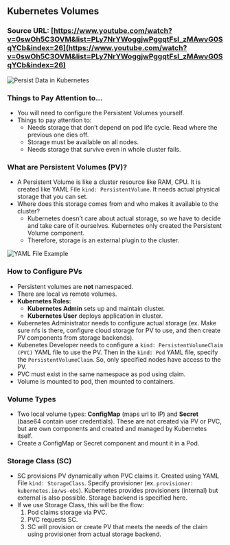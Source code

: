 ## Kubernetes Volumes

### Source URL: [https://www.youtube.com/watch?v=0swOh5C3OVM&list=PLy7NrYWoggjwPggqtFsI_zMAwvG0SqYCb&index=26](https://www.youtube.com/watch?v=0swOh5C3OVM&list=PLy7NrYWoggjwPggqtFsI_zMAwvG0SqYCb&index=26)

![Persist Data in Kubernetes](https://i.ibb.co/G5DkKDM/Screen-Shot-2020-08-18-at-10-09-05.png)

### Things to Pay Attention to...
- You will need to configure the Persistent Volumes yourself. 
- Things to pay attention to:
	- Needs storage that don’t depend on pod life cycle. Read where the previous one dies off.
	- Storage must be available on all nodes.
	- Needs storage that survive even in whole cluster fails.

### What are Persistent Volumes (PV)?
- A Persistent Volume is like a cluster resource like RAM, CPU. It is created like YAML File `kind: PersistentVolume`. It needs actual physical storage that you can set.
- Where does this storage comes from and who makes it available to the cluster?
	- Kubernetes doesn’t care about actual storage, so we have to decide and take care of it ourselves. Kubernetes only created the Persistent Volume component.
	- Therefore, storage is an external plugin to the cluster.
	
![YAML File Example](https://i.ibb.co/y6ytSxy/Screen-Shot-2020-08-18-at-10-09-12.png)

### How to Configure PVs
- Persistent volumes are **not** namespaced.
- There are local vs remote volumes.
- **Kubernetes Roles:**
	- **Kubernetes Admin** sets up and maintain cluster.
	- **Kubernetes User** deploys application in cluster.
- Kubernetes Administrator needs to configure actual storage (ex. Make sure nfs is there, configure cloud storage for PV to use, and then create PV components from storage backends).
- Kubenetes Developer needs to configure a `kind: PersistentVolumeClaim (PVC)` YAML file to use the PV. Then in the `kind: Pod` YAML file, specify the `PersistentVolumeClaim`. So, only specified nodes have access to the PV.
- PVC must exist in the same namespace as pod using claim.
- Volume is mounted to pod, then mounted to containers.

### Volume Types
- Two local volume types: **ConfigMap** (maps url to IP) and **Secret** (base64 contain user credentials). These are not created via PV or PVC, but are own components and created and managed by Kubernetes itself.
- Create a ConfigMap or Secret component and mount it in a Pod.

### Storage Class (SC)
- SC provisions PV dynamically when PVC claims it. Created using YAML File `kind: StorageClass`. Specify provisioner (ex. `provisioner: kubernetes.io/ws-ebs`). Kubernetes provides provisioners (internal) but external is also possible. Storage backend is specified here.
- If we use Storage Class, this will be the flow: 
	1. Pod claims storage via PVC.
	2. PVC requests SC.
	3. SC will provision or create PV that meets the needs of the claim using provisioner from actual storage backend.
<!--stackedit_data:
eyJoaXN0b3J5IjpbLTExMzI2NzE3Ml19
-->
